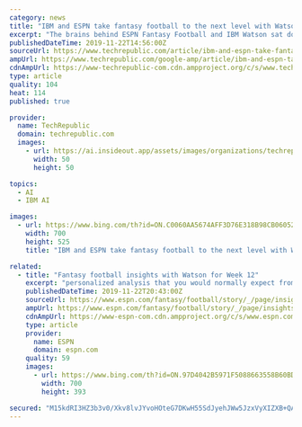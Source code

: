 ```yaml
---
category: news
title: "IBM and ESPN take fantasy football to the next level with Watson AI"
excerpt: "The brains behind ESPN Fantasy Football and IBM Watson sat down to discuss whether AI can really win you a championship. Millions of ESPN Fantasy Football players are rolling into week 13 of the NFL hoping to survive injuries and bye weeks on their way to the playoffs. But starting last season, players could also count on the trusty advice of ..."
publishedDateTime: 2019-11-22T14:56:00Z
sourceUrl: https://www.techrepublic.com/article/ibm-and-espn-take-fantasy-football-to-the-next-level-with-watson-ai/
ampUrl: https://www.techrepublic.com/google-amp/article/ibm-and-espn-take-fantasy-football-to-the-next-level-with-watson-ai/
cdnAmpUrl: https://www-techrepublic-com.cdn.ampproject.org/c/s/www.techrepublic.com/google-amp/article/ibm-and-espn-take-fantasy-football-to-the-next-level-with-watson-ai/
type: article
quality: 104
heat: 114
published: true

provider:
  name: TechRepublic
  domain: techrepublic.com
  images:
    - url: https://ai.insideout.app/assets/images/organizations/techrepublic.com-50x50.jpg
      width: 50
      height: 50

topics:
  - AI
  - IBM AI

images:
  - url: https://www.bing.com/th?id=ON.C0060AA5674AFF3D76E318B98CB06052
    width: 700
    height: 525
    title: "IBM and ESPN take fantasy football to the next level with Watson AI"

related:
  - title: "Fantasy football insights with Watson for Week 12"
    excerpt: "personalized analysis that you would normally expect from an ESPN analyst IBM Insights uses Watson AI to analyze thousands of fantasy articles, blogs, websites and podcasts and provide supportive data to assist with fantasy football decisions. Watson outputs an estimated scoring range for each player, as well as projecting the chances that a ..."
    publishedDateTime: 2019-11-22T20:43:00Z
    sourceUrl: https://www.espn.com/fantasy/football/story/_/page/insights191122/fantasy-football-insights-watson-week-12
    ampUrl: https://www.espn.com/fantasy/football/story/_/page/insights191122/fantasy-football-insights-watson-week-12?platform=amp
    cdnAmpUrl: https://www-espn-com.cdn.ampproject.org/c/s/www.espn.com/fantasy/football/story/_/page/insights191122/fantasy-football-insights-watson-week-12?platform=amp
    type: article
    provider:
      name: ESPN
      domain: espn.com
    quality: 59
    images:
      - url: https://www.bing.com/th?id=ON.97D4042B5971F5088663558B60BDF55B
        width: 700
        height: 393

secured: "M15kdRI3HZ3b3v0/Xkv8lvJYvoHOteG7DKwH55SdJyehJWw5JzxVyXIZXB+QAevat8AoqUMNzqTohUfUlyzzM+Ayj0VPIPqZUrl1I54xM4yXI9WU43lTRZ3T88X4aLyF66zA+/z/EWqud8nL2kfF5EIF91LTocjuRGjDP1SghLBVFBnxcjxAMiOWzCcUeGiL6vPKyv4xXDgKjUT42910KNnaYNu8AD4V+WvhIBo9UlQU9pQI03cJs3S5SnrIotoAxGWRDDhi/ciCUgzUBBfMrw==;Ob1WIcgOkIr+TUjLSuu9pA=="
---
```


